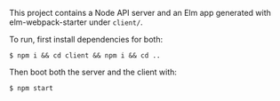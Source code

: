 This project contains a Node API server and an Elm app generated with elm-webpack-starter under `client/`.

To run, first install dependencies for both:

```
$ npm i && cd client && npm i && cd ..
```

Then boot both the server and the client with:

```
$ npm start
```
